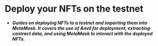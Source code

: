 # Deploy your NFTs on the testnet
- ***Guides on deploying NFTs to a testnet and importing them into MetaMask. It covers the use of Anvil for deployment, extracting contract data, and using MetaMask to interact with the deployed NFTs.***
